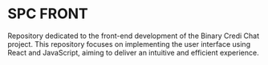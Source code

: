 # SPC FRONT

Repository dedicated to the front-end development of the Binary Credi Chat project. This repository focuses on implementing the user interface using React and JavaScript, aiming to deliver an intuitive and efficient experience.
